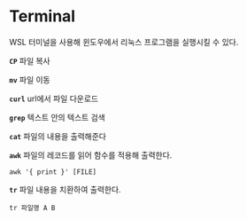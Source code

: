 # Terminal

WSL 터미널을 사용해 윈도우에서 리눅스 프로그램을 실행시킬 수 있다.

**`CP`** 파일 복사

**`mv`** 파일 이동

**`curl`** url에서 파일 다운로드

**`grep`** 텍스트 안의 텍스트 검색

**`cat`** 파일의 내용을 출력해준다

**`awk`** 파일의 레코드를 읽어 함수를 적용해 출력한다.

```shell
awk '{ print }' [FILE]
```

**`tr`** 파일 내용을 치환하여 출력한다.

```shell
tr 파일명 A B
```